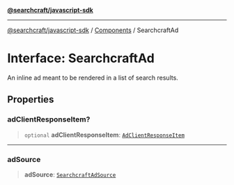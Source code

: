 [**@searchcraft/javascript-sdk**](/reference/sdk/js-vanilla/README.md)

***

[@searchcraft/javascript-sdk](/reference/sdk/js-vanilla/globals.md) / [Components](/reference/sdk/js-vanilla/namespaces/Components/README.md) / SearchcraftAd

# Interface: SearchcraftAd

An inline ad meant to be rendered in a list of search results.

## Properties

### adClientResponseItem?

> `optional` **adClientResponseItem**: [`AdClientResponseItem`](/reference/sdk/js-vanilla/interfaces/AdClientResponseItem.md)

***

### adSource

> **adSource**: [`SearchcraftAdSource`](/reference/sdk/js-vanilla/type-aliases/SearchcraftAdSource.md)
